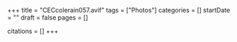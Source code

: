 +++
title = "CECcolerain057.avif"
tags = ["Photos"]
categories = []
startDate = ""
draft = false
pages = []

citations = []
+++
